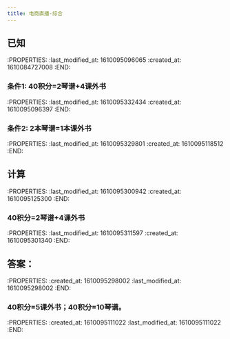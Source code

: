 ```yaml
---
title: 电商直播·综合
---
```


## 已知
:PROPERTIES:
:last_modified_at: 1610095096065
:created_at: 1610084727008
:END:
### 条件1:  40积分=2琴谱+4课外书
:PROPERTIES:
:last_modified_at: 1610095332434
:created_at: 1610095096397
:END:
### 条件2:   2本琴谱=1本课外书
:PROPERTIES:
:last_modified_at: 1610095329801
:created_at: 1610095118512
:END:
## 计算
:PROPERTIES:
:last_modified_at: 1610095300942
:created_at: 1610095125300
:END:
### 40积分=2琴谱+4课外书
:PROPERTIES:
:last_modified_at: 1610095311597
:created_at: 1610095301340
:END:
## 答案：
:PROPERTIES:
:created_at: 1610095298002
:last_modified_at: 1610095298002
:END:
### 40积分=5课外书；40积分=10琴谱。
:PROPERTIES:
:created_at: 1610095111022
:last_modified_at: 1610095111022
:END:
